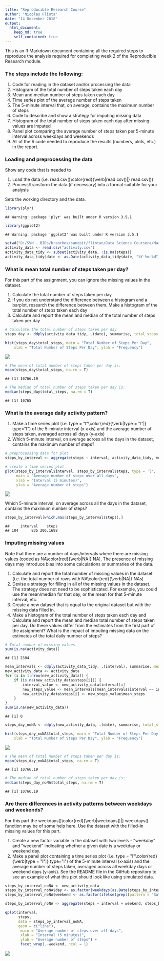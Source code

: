 ```yaml
---
title: "Reproducible Research Course"
author: "Nicolas Flinta"
date: "14 December 2018"
output: 
  html_document:
    keep_md: true
    self_contained: true
---
```

This is an R Markdown document containing all the required steps to reproduce the analysis required for completing week 2 of the Reproducible Research module.

### The steps include the following:

1. Code for reading in the dataset and/or processing the data
2. Histogram of the total number of steps taken each day
3. Mean and median number of steps taken each day
4. Time series plot of the average number of steps taken
5. The 5-minute interval that, on average, contains the maximum number of steps
6. Code to describe and show a strategy for imputing missing data
7. Histogram of the total number of steps taken each day after missing values are imputed
8. Panel plot comparing the average number of steps taken per 5-minute interval across weekdays and weekends
9. All of the R code needed to reproduce the results (numbers, plots, etc.) in the report.

### Loading and preprocessing the data

Show any code that is needed to

1. Load the data (i.e. read.csv()\color{red}{\verb|read.csv()|} read.csv())
2. Process/transform the data (if necessary) into a format suitable for your analysis

Sets the working directory and the data.


```r
library(plyr)
```

```
## Warning: package 'plyr' was built under R version 3.5.1
```

```r
library(ggplot2)
```

```
## Warning: package 'ggplot2' was built under R version 3.5.1
```

```r
setwd("D:/SVN - BIDs/branches/sandpit/flintan/Data Science Coursera/MarkDown")
activity_data <- read.csv("activity.csv")
activity_data_tidy <- subset(activity_data, !is.na(steps))
activity_data_tidy$date <- as.Date(activity_data_tidy$date, "%Y-%m-%d")
```

### What is mean total number of steps taken per day?

For this part of the assignment, you can ignore the missing values in the dataset.

1. Calculate the total number of steps taken per day
2. If you do not understand the difference between a histogram and a barplot, research the difference between them. Make a histogram of the total number of steps taken each day
3. Calculate and report the mean and median of the total number of steps taken per day


```r
# Calculate the total number of steps taken per day
steps_day <- ddply(activity_data_tidy, .(date), summarise, total_steps = sum(steps))

hist(steps_day$total_steps, main = "Total Number of Steps Per Day",
    xlab = "Total Number of Steps Per Day", ylab = "Frequency")
```

![](PA1_template_files/figure-html/unnamed-chunk-2-1.png)<!-- -->

```r
# The mean of total number of steps taken per day is:
mean(steps_day$total_steps, na.rm = T)
```

```
## [1] 10766.19
```

```r
# The median of total number of steps taken per day is:
median(steps_day$total_steps, na.rm = T)
```

```
## [1] 10765
```


### What is the average daily activity pattern?

1. Make a time series plot (i.e. type = "l"\color{red}{\verb|type = "l"|} type="l") of the 5-minute interval (x-axis) and the average number of steps taken, averaged across all days (y-axis)
2. Which 5-minute interval, on average across all the days in the dataset, contains the maximum number of steps?


```r
# preprocessing data for plot
steps_by_interval <- aggregate(steps ~ interval, activity_data_tidy, mean)

# create a time series plot 
plot(steps_by_interval$interval, steps_by_interval$steps, type = 'l',
     main = "Average number of steps over all days",
     xlab = "Interval (5 minutes)",
     ylab = "Average number of steps")
```

![](PA1_template_files/figure-html/unnamed-chunk-3-1.png)<!-- -->

Which 5-minute interval, on average across all the days in the dataset, contains the maximum number of steps?

```r
steps_by_interval[which.max(steps_by_interval$steps),]
```

```
##     interval    steps
## 104      835 206.1698
```

### Imputing missing values
Note that there are a number of days/intervals where there are missing values (coded as NA\color{red}{\verb|NA|} NA). The presence of missing days may introduce bias into some calculations or summaries of the data.

1. Calculate and report the total number of missing values in the dataset (i.e. the total number of rows with 
NA\color{red}{\verb|NA|} NAs)
2. Devise a strategy for filling in all of the missing values in the dataset. The strategy does not need to be sophisticated. For example, you could use the mean/median for that day, or the mean for that 5-minute interval, etc.
3. Create a new dataset that is equal to the original dataset but with the missing data filled in.
4. Make a histogram of the total number of steps taken each day and Calculate and report the mean and median total number of steps taken per day. Do these values differ from the estimates from the first part of the assignment? What is the impact of imputing missing data on the estimates of the total daily number of steps?


```r
# Total number of missing values
sum(is.na(activity_data))
```

```
## [1] 2304
```

```r
mean_intervals <- ddply(activity_data_tidy, .(interval), summarise, mean_steps = mean(steps))
new_activity_data <- activity_data
for (i in 1:nrow(new_activity_data)) {
    if (is.na(new_activity_data$steps[i])) {
        interval_value <- new_activity_data$interval[i]
        new_steps_value <- mean_intervals[mean_intervals$interval == interval_value,]
        new_activity_data$steps[i] <- new_steps_value$mean_steps
    }
}
sum(is.na(new_activity_data))
```

```
## [1] 0
```

```r
steps_day_noNA <- ddply(new_activity_data, .(date), summarise, total_steps = sum(steps))

hist(steps_day_noNA$total_steps, main = "Total Number of Steps Per Day (NA Calculated)",
    xlab = "Total Number of Steps Per Day", ylab = "Frequency")
```

![](PA1_template_files/figure-html/unnamed-chunk-5-1.png)<!-- -->

```r
# The mean of total number of steps taken per day is:
mean(steps_day_noNA$total_steps, na.rm = T)
```

```
## [1] 10766.19
```

```r
# The median of total number of steps taken per day is:
median(steps_day_noNA$total_steps, na.rm = T)
```

```
## [1] 10766.19
```


### Are there differences in activity patterns between weekdays and weekends?

For this part the weekdays()\color{red}{\verb|weekdays()|} weekdays() function may be of some help here. Use the dataset with the filled-in missing values for this part.

1. Create a new factor variable in the dataset with two levels - "weekday" and "weekend" indicating whether a given date is a weekday or weekend day.
2. Make a panel plot containing a time series plot (i.e. type = "l"\color{red}{\verb|type = "l"|} type="l") of the 5-minute interval (x-axis) and the average number of steps taken, averaged across all weekday days or weekend days (y-axis). See the README file in the GitHub repository to see an example of what this plot should look like using simulated data.


```r
steps_by_interval_noNA <- new_activity_data
steps_by_interval_noNA$day <- as.factor(weekdays(as.Date(steps_by_interval_noNA$date)))
steps_by_interval_noNA$weekend <- as.factor(ifelse(grepl(pattern = "Saturday|Sunday", steps_by_interval_noNA$day, ignore.case = TRUE), c("Weekend"), c("Weekday")))

steps_by_interval_noNA <- aggregate(steps ~ interval + weekend, steps_by_interval_noNA, mean)

qplot(interval,
      steps,
      data = steps_by_interval_noNA,
      geom = c("line"),
       main = "Average number of steps over all days",
       xlab = "Interval (5 minutes)",
       ylab = "Average number of steps") +
       facet_wrap(.~weekend, ncol = 1)
```

![](PA1_template_files/figure-html/unnamed-chunk-6-1.png)<!-- -->
